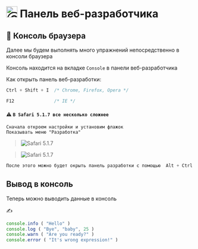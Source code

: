 # <img src="https://avatars2.githubusercontent.com/u/19735284?s=40&v=4" width="30" title="Ⓒ Irina Fylyppova ( garevna ) 2019"/> Панель веб-разработчика

## 📖 Консоль браузера

Далее мы будем выполнять много упражнений непосредственно в консоли браузера

Консоль находится на вкладке `Console` в панели веб-разработчика

Как открыть панель веб-разработки:
```javascript
Ctrl + Shift + I  /* Chrome, Firefox, Opera */

F12               /* IE */
```
#### ⚠️ `В Safari 5.1.7 все несколько сложнее`

```
Сначала откроем настройки и установим флажок
Показывать меню "Разработка"
```
>![]( https://garevna.github.io/js-samples/pictures/safari-menu.png "Safari 5.1.7")

> ![]( https://garevna.github.io/js-samples/pictures/safari-menu-1.png "Safari 5.1.7")
```javascript
После этого можно будет окрыть панель разработки с помощью  Alt + Ctrl + C
```
## Вывод в консоль

Теперь можно выводить данные в консоль

✍️
```javascript
console.info ( "Hello" )
console.log ( "Bye", "baby", 25 )
console.warn ( "Are you ready?" )
console.error ( "It's wrong expression!" )
```
